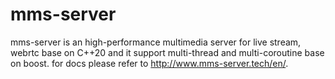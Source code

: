 # mms-server
mms-server is an high-performance multimedia server for live stream, webrtc base on C++20 and it support multi-thread and multi-coroutine base on boost.
for docs please refer to http://www.mms-server.tech/en/.